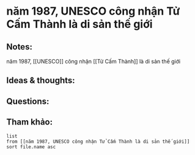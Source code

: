 # năm 1987, UNESCO công nhận Tử Cấm Thành là di sản thế giới

## Notes:
năm 1987, [[UNESCO]] công nhận [[Tử Cấm Thành]] là di sản thế giới

## Ideas & thoughts:

## Questions:


## Tham khảo:
```dataview
list
from [[năm 1987, UNESCO công nhận Tử Cấm Thành là di sản thế giới]]
sort file.name asc
```
